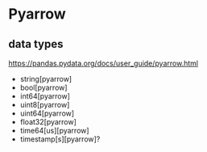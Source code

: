 # Pyarrow

## data types
https://pandas.pydata.org/docs/user_guide/pyarrow.html

- string[pyarrow]
- bool[pyarrow]
- int64[pyarrow]
- uint8[pyarrow]
- uint64[pyarrow]
- float32[pyarrow]
- time64[us][pyarrow]
- timestamp[s][pyarrow]?
